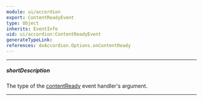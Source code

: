 ```yaml
---
module: ui/accordion
export: ContentReadyEvent
type: Object
inherits: EventInfo
uid: ui/accordion:ContentReadyEvent
generateTypeLink: 
references: dxAccordion.Options.onContentReady
---
```

---
##### shortDescription
The type of the [contentReady]({basewidgetpath}/Events/#contentReady) event handler's argument.

---
<!-- Description goes here -->